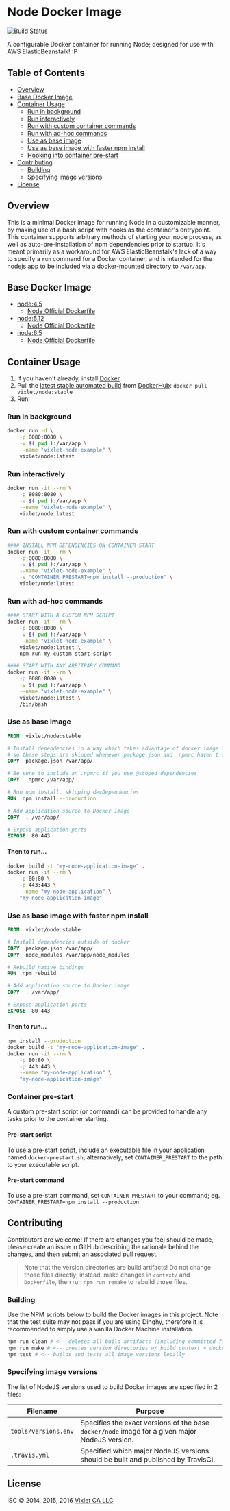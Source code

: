 # Node Docker Image

[![Build Status](https://travis-ci.org/Vixlet/docker-node.svg?branch=master)](https://travis-ci.org/Vixlet/docker-node)

A configurable Docker container for running Node; designed for use with AWS ElasticBeanstalk! :P


## Table of Contents
- [Overview](#overview)
- [Base Docker Image](#basedockerimage)
- [Container Usage](#containerusage)
    + [Run in background](#runinbackground)
    + [Run interactively](#runinteractively)
    + [Run with custom container commands](#runwithcustomcontainercommands)
    + [Run with ad-hoc commands](#runwithadhoccommands)
    + [Use as base image](#useasbaseimage)
    + [Use as base image with faster npm install](#useasbaseimagewithfasternpminstall)
    + [Hooking into container pre-start](#hookingintocontainerprestart)
- [Contributing](#contributing)
    + [Building](#building)
    + [Specifying image versions](#specifyingimageversions)
- [License](#license)


## Overview
This is a minimal Docker image for running Node in a customizable manner, by making use of a bash script with hooks as the container's entrypoint. This container supports arbitrary methods of starting your node process, as well as auto-pre-installation of npm dependencies prior to startup. It's meant primarily as a workaround for AWS ElasticBeanstalk's lack of a way to specify a `run` command for a Docker container, and is intended for the nodejs app to be included via a docker-mounted directory to `/var/app`.


## Base Docker Image
- [node:4.5](https://registry.hub.docker.com/u/library/node/)
    + [Node Official Dockerfile](https://github.com/joyent/docker-node/blob/master/4.5/Dockerfile)
- [node:5.12](https://registry.hub.docker.com/u/library/node/)
    + [Node Official Dockerfile](https://github.com/joyent/docker-node/blob/master/5.12/Dockerfile)
- [node:6.5](https://registry.hub.docker.com/u/library/node/)
    + [Node Official Dockerfile](https://github.com/joyent/docker-node/blob/master/6.5/Dockerfile)


## Container Usage
1. If you haven't already, install [Docker](https://www.docker.com/)
2. Pull the [latest stable automated build](https://registry.hub.docker.com/u/vixlet/node/) from [DockerHub](https://registry.hub.docker.com/u/):
    `docker pull vixlet/node:stable`
3. Run!

### Run in background
```sh
docker run -d \
    -p 8080:8080 \
    -v $( pwd ):/var/app \
    --name "vixlet-node-example" \
    vixlet/node:latest
```

### Run interactively
```sh
docker run -it --rm \
    -p 8080:8080 \
    -v $( pwd ):/var/app \
    --name "vixlet-node-example" \
    vixlet/node:latest
```

### Run with custom container commands
```sh
#### INSTALL NPM DEPENDENCIES ON CONTAINER START
docker run -it --rm \
    -p 8080:8080 \
    -v $( pwd ):/var/app \
    --name "vixlet-node-example" \
    -e "CONTAINER_PRESTART=npm install --production" \
    vixlet/node:latest
```

### Run with ad-hoc commands
```sh
#### START WITH A CUSTOM NPM SCRIPT
docker run -it --rm \
    -p 8080:8080 \
    -v $( pwd ):/var/app \
    --name "vixlet-node-example" \
    vixlet/node:latest \
    npm run my-custom-start-script

#### START WITH ANY ARBITRARY COMMAND
docker run -it --rm \
    -p 8080:8080 \
    -v $( pwd ):/var/app \
    --name "vixlet-node-example" \
    vixlet/node:latest \
    /bin/bash
```

### Use as base image
```Dockerfile
FROM  vixlet/node:stable

# Install dependencies in a way which takes advantage of docker image caching,
# so these steps are skipped whenever package.json and .npmrc haven't changed
COPY  package.json /var/app/

# Be sure to include an .npmrc if you use @scoped dependencies
COPY  .npmrc /var/app/

# Run npm install, skipping devDependencies
RUN  npm install --production

# Add application source to Docker image
COPY  . /var/app/

# Expose application ports
EXPOSE  80 443
```

#### Then to run...
```sh
docker build -t "my-node-application-image" .
docker run -it --rm \
    -p 80:80 \
    -p 443:443 \
    --name "my-node-application" \
    "my-node-application-image"
```

### Use as base image with faster npm install
```Dockerfile
FROM  vixlet/node:stable

# Install dependencies outside of docker
COPY  package.json /var/app/
COPY  node_modules /var/app/node_modules

# Rebuild native bindings
RUN  npm rebuild

# Add application source to Docker image
COPY  . /var/app/

# Expose application ports
EXPOSE  80 443
```

#### Then to run...
```sh
npm install --production
docker build -t "my-node-application-image" .
docker run -it --rm \
    -p 80:80 \
    -p 443:443 \
    --name "my-node-application" \
    "my-node-application-image"
```

### Container pre-start
A custom pre-start script (or command) can be provided to handle any tasks prior to the container starting.

#### Pre-start script
To use a pre-start script, include an executable file in your application named `docker-prestart.sh`; alternatively, set `CONTAINER_PRESTART` to the path to your executable script.

#### Pre-start command
To use a pre-start command, set `CONTAINER_PRESTART` to your command; eg. `CONTAINER_PRESTART=npm install --production`


## Contributing
Contributors are welcome! If there are changes you feel should be made, please create an issue in GitHub describing the rationale behind the changes, and then submit an associated pull request.

> Note that the version directories are build artifacts! Do not change those files directly; instead, make changes in `context/` and `Dockerfile`, then run `npm run remake` to rebuild those files.

### Building
Use the NPM scripts below to build the Docker images in this project. Note that the test suite may not pass if you are using Dinghy, therefore it is recommended to simply use a vanilla Docker Machine installation.

```sh
npm run clean # <-- deletes all build artifacts (including committed files)
npm run make # <-- creates version directories w/ build context + dockerfile
npm test # <-- builds and tests all image versions locally
```

### Specifying image versions
The list of NodeJS versions used to build Docker images are specified in 2 files:

|Filename|Purpose|
|--------|-----|
|`tools/versions.env`|Specifies the exact versions of the base `docker/node` image for a given major NodeJS version.|
|`.travis.yml`|Specified which major NodeJS versions should be built and published by TravisCI.|


## License
ISC © 2014, 2015, 2016 [Vixlet CA LLC](http://www.vixlet.com/)
